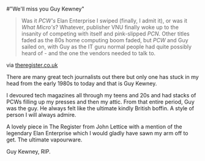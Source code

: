 #"We'll miss you Guy Kewney"


 <div class="posterous_bookmarklet_entry">
 <blockquote class="posterous_long_quote">Was it <cite>PCW's</cite> Elan Enterprise I swiped (finally, I admit it), or was it <cite>What Micro's</cite>? Whatever, publisher VNU finally woke up to the insanity of competing with itself and pink-slipped <cite>PCN</cite>. Other titles faded as the 80s home computing boom faded, but <cite>PCW</cite> and Guy sailed on, with Guy as the IT guru normal people had quite possibly heard of - and the one the vendors needed to talk to.</blockquote>

<div class="posterous_quote_citation">via <a href="http://www.theregister.co.uk/2010/04/08/goodbye_guy/">theregister.co.uk</a></div>
 <p>There are many great tech journalists out there but only one has stuck in my head from the early 1980s to today and that is Guy Kewney.
</p><p>I devoured tech magazines all through my teens and 20s and had stacks of PCWs filling up my presses and then my attic. From that entire period, Guy was the guy. He always felt like the ultimate kindly British boffin. A style of person I will always admire.
</p><p>A lovely piece in The Register from John Lettice with a mention of the legendary Elan Enterprise which I would gladly have sawn my arm off to get. The ultimate vapourware.
</p><p>Guy Kewney, RIP.</p></div>
 